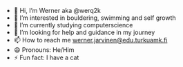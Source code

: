 - 👋 Hi, I’m Werner aka @werq2k
- 👀 I’m interested in bouldering, swimming and self growth
- 🌱 I’m currently studying computerscience
- 💞️ I’m looking for help and guidance in my journey
- 📫 How to reach me werner.jarvinen@edu.turkuamk.fi
- 😄 Pronouns: He/Him
- ⚡ Fun fact: I have a cat
<!---
werq2k/werq2k is a ✨ special ✨ repository because its `README.md` (this file) appears on your GitHub profile.
You can click the Preview link to take a look at your changes.
--->
